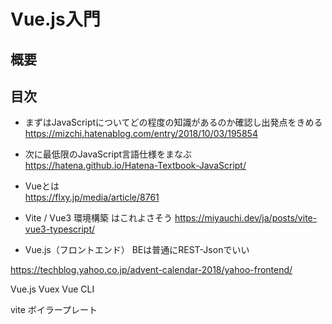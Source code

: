 # Vue.js入門

## 概要

## 目次

- まずはJavaScriptについてどの程度の知識があるのか確認し出発点をきめる
https://mizchi.hatenablog.com/entry/2018/10/03/195854

- 次に最低限のJavaScript言語仕様をまなぶ  
https://hatena.github.io/Hatena-Textbook-JavaScript/

- Vueとは  
https://flxy.jp/media/article/8761

- Vite / Vue3 環境構築 はこれよさそう 
https://miyauchi.dev/ja/posts/vite-vue3-typescript/

- Vue.js（フロントエンド）
BEは普通にREST-Jsonでいい

https://techblog.yahoo.co.jp/advent-calendar-2018/yahoo-frontend/

Vue.js
Vuex
Vue CLI

vite ボイラープレート

